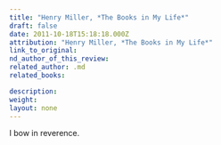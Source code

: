 ```yaml
---
title: "Henry Miller, *The Books in My Life*"
draft: false
date: 2011-10-18T15:18:18.000Z
attribution: "Henry Miller, *The Books in My Life*"
link_to_original:
nd_author_of_this_review:
related_author: .md
related_books:

description:
weight:
layout: none
---
```

I bow in reverence.

